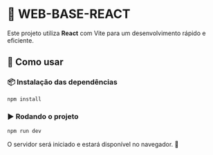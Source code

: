 # 🚀 WEB-BASE-REACT

Este projeto utiliza **React** com Vite para um desenvolvimento rápido e eficiente.

## 📌 Como usar

### 📦 Instalação das dependências
```sh
npm install
```

### ▶️ Rodando o projeto
```sh
npm run dev
```

O servidor será iniciado e estará disponível no navegador. 🎉
